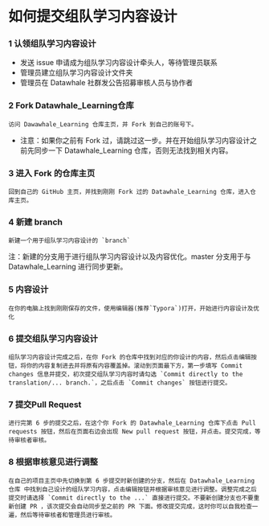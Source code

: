 # 如何提交组队学习内容设计

### 1 认领组队学习内容设计
* 发送 issue 申请成为组队学习内容设计牵头人，等待管理员联系
* 管理员建立组队学习内容设计文件夹
* 管理员在 Datawhale 社群发公告招募审核人员与协作者

### 2  Fork Datawhale_Learning仓库
    访问 Dawawhale_Learning 仓库主页，并 Fork 到自己的账号下。
    
* 注意：如果你之前有 Fork 过，请跳过这一步。并在开始组队学习内容设计之前先同步一下 Datawhale_Learning 仓库，否则无法找到相关内容。



### 3 进入 Fork 的仓库主页
    回到自己的 GitHub 主页，并找到刚刚 Fork 过的 Datawhale_Learning 仓库，进入仓库主页。

### 4 新建 branch
    新建一个用于组队学习内容设计的 `branch` 

注：新建的分支用于进行组队学习内容设计以及内容优化。master 分支用于与 Datawhale_Learning 进行同步更新。

### 5 内容设计

    在你的电脑上找到刚刚保存的文件，使用编辑器(推荐`Typora`)打开，开始进行内容设计及优化


### 6 提交组队学习内容设计

    组队学习内容设计完成之后，在你 Fork 的仓库中找到对应的你设计的内容，然后点击编辑按钮，将你的内容复制进去并将原有内容覆盖掉。滚动到页面最下方，第一步填写 Commit changes 信息并提交，初次提交组队学习内容时请勾选 `Commit directly to the translation/... branch.`，之后点击 `Commit changes` 按钮进行提交。

### 7 提交Pull Request
    进行完第 6 步的提交之后，在这个你 Fork 的 Datawhale_Learning 仓库下点击 Pull requests 按钮，然后在页面右边会出现 New pull request 按钮，并点击。提交完成，等待审核者审核。

### 8 根据审核意见进行调整

    在自己的项目主页中先切换到第 6 步提交时新创建的分支，然后在 Datawhale_Learning 仓库 中找到自己设计的组队学习内容，点击编辑按钮并根据审核意见进行调整。调整完成之后提交时请选择 `Commit directly to the ...` 直接进行提交。不要新创建分支也不要重新创建 PR ，该次提交会自动同步至之前的 PR 下面。修改提交完成，这时你可以自我检查一遍，然后等待审核者和管理员进行审核。


